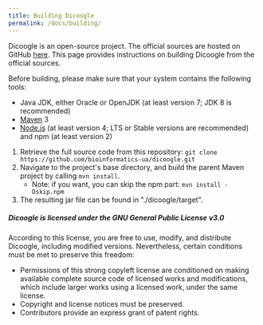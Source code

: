 ```yaml
---
title: Building Dicoogle
permalink: /docs/building/
---
```


Dicoogle is an open-source project. The official sources are hosted on GitHub [here](https://github.com/bioinformatics-ua/dicoogle.git). This page provides instructions on building Dicoogle from the official sources.

Before building, please make sure that your system contains the following tools:

 - Java JDK, either Oracle or OpenJDK (at least version 7; JDK 8 is recommended)
 - [Maven](https://maven.apache.org/) 3
 - [Node.js](https://nodejs.org/en/download/) (at least version 4; LTS or Stable versions are recommended) and npm (at least version 2)

 1. Retrieve the full source code from this repository: `git clone https://github.com/bioinformatics-ua/dicoogle.git`
 2. Navigate to the project's base directory, and build the parent Maven project by calling `mvn install`.
    - Note: if you want, you can skip the npm part: `mvn install -Dskip.npm`
 3. The resulting jar file can be found in "./dicoogle/target".

 
<div class="note info">
  <h5>Dicoogle is licensed under the GNU General Public License v3.0</h5>
  <p>According to this license, you are free to use, modify, and distribute Dicoogle, including modified versions. Nevertheless, certain conditions must be met to preserve this freedom:
    <ul>
      <li>Permissions of this strong copyleft license are conditioned on making available complete source code of licensed works and modifications, which include larger works using a licensed work, under the same license.</li>
      <li>Copyright and license notices must be preserved.</li>
      <li>Contributors provide an express grant of patent rights.</li>
    </ul>
  </p>
</div>
